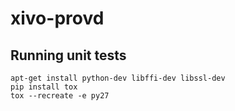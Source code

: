 xivo-provd
==========

Running unit tests
------------------

```
apt-get install python-dev libffi-dev libssl-dev
pip install tox
tox --recreate -e py27
```
